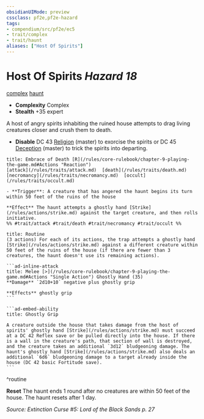 ```yaml
---
obsidianUIMode: preview
cssclass: pf2e,pf2e-hazard
tags:
- compendium/src/pf2e/ec5
- trait/complex
- trait/haunt
aliases: ["Host Of Spirits"]
---
```

# Host Of Spirits *Hazard 18*  
[complex](/rules/traits/complex.md)  [haunt](/rules/traits/haunt.md)  

- **Complexity** Complex
- **Stealth** +35 expert  

A host of angry spirits inhabiting the ruined house attempts to drag living creatures closer and crush them to death.

- **Disable** DC 43 [Religion](/compendium/skills.md#Religion) (master) to exorcise the spirits or DC 45 [Deception](/compendium/skills.md#Deception) (master) to trick the spirits into departing.  
     
```ad-embed-ability
title: Embrace of Death [R](/rules/core-rulebook/chapter-9-playing-the-game.md#Actions "Reaction")
[attack](/rules/traits/attack.md)  [death](/rules/traits/death.md)  [necromancy](/rules/traits/necromancy.md)  [occult](/rules/traits/occult.md)  

- **Trigger**: A creature that has angered the haunt begins its turn within 50 feet of the ruins of the house

**Effect** The haunt attempts a ghostly hand [Strike](/rules/actions/strike.md) against the target creature, and then rolls initiative.  
%% #trait/attack #trait/death #trait/necromancy #trait/occult %%
```

````ad-pf2-summary
title: Routine
(3 actions) For each of its actions, the trap attempts a ghostly hand [Strike](/rules/actions/strike.md) against a different creature within 50 feet of the ruins of the house (if there are fewer than 3 creatures, the haunt doesn't use its remaining actions).

```ad-inline-attack
title: Melee [>](/rules/core-rulebook/chapter-9-playing-the-game.md#Actions "Single Action") Ghostly Hand (35)
**Damage** `2d10+10` negative plus ghostly grip 
 
**Effects** ghostly grip
```

```ad-embed-ability
title: Ghostly Grip

A creature outside the house that takes damage from the host of spirits' ghostly hand [Strike](/rules/actions/strike.md) must succeed at a DC 42 Reflex save or be pulled directly into the house. If there is a wall in the creature's path, that section of wall is destroyed, and the creature takes an additional `3d12` bludgeoning damage. The haunt's ghostly hand [Strike](/rules/actions/strike.md) also deals an additional `6d6` bludgeoning damage to a target already inside the house (DC 42 basic Fortitude save).
```
````
^routine

**Reset** The haunt ends 1 round after no creatures are within 50 feet of the house. The haunt resets after 1 day.  

*Source: Extinction Curse #5: Lord of the Black Sands p. 27*